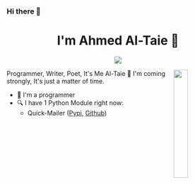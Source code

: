 ### Hi there 👋

<!--
**Al-Taie/Al-Taie** is a ✨ _special_ ✨ repository because its `README.md` (this file) appears on your GitHub profile.
Here are some ideas to get you started:

- 🔭 I’m currently working on ...
- 🌱 I’m currently learning ...
- 👯 I’m looking to collaborate on ...
- 🤔 I’m looking for help with ...
- 💬 Ask me about ...
- 📫 How to reach me: ...
- 😄 Pronouns: ...
- ⚡ Fun fact: ...
-->

<h1 align="center">I'm Ahmed Al-Taie 🌸</h1>
<p align="center">
    <!--a href="#" target="_blank"><img src="https://img.shields.io/badge/twitter-%231FA1F1?style=flat&logo=twitter&logoColor=white"/></a>
    <a href="#" target="_blank"><img src="https://img.shields.io/badge/linkedin-%230177B5?style=flat&logo=linkedin&logoColor=white"/></a>
    <a href="#" target="_blank"><img src="https://img.shields.io/badge/youtube-%23FF0000?style=flat&logo=youtube&logoColor=white"/></a-->
    <a href="https://www.instagram.com/9_Tay" target="_blank"><img src="https://img.shields.io/badge/instagram-%23E4415F?style=flat&logo=instagram&logoColor=white"/></a>
  </p>
  <img src="https://avatars3.githubusercontent.com/u/68463985?s=400&v=4" align="right" width="25%"/>
  
Programmer, Writer, Poet, It's Me Al-Taie 🌸 I'm coming strongly, It's just a matter of time.

- 🔭 I'm a programmer
- 🔍 I have 1 Python Module right now:
  - Quick-Mailer ([Pypi](https://pypi.org/project/quick-mailer), [Github](https://github.com/Al-Taie/quick-mailer))

